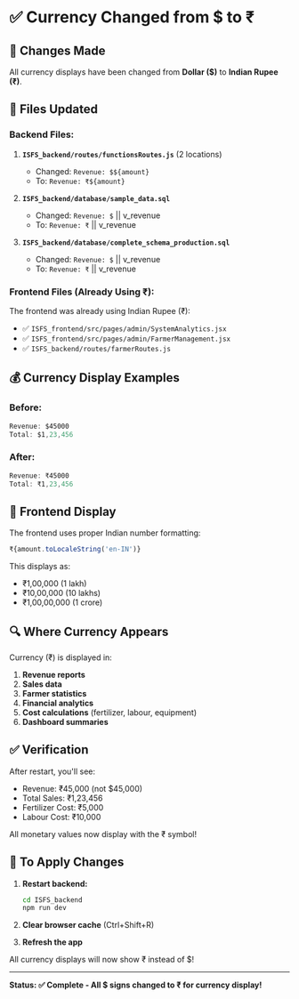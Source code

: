 # ✅ Currency Changed from $ to ₹

## 🎯 Changes Made

All currency displays have been changed from **Dollar ($)** to **Indian Rupee (₹)**.

## 📁 Files Updated

### Backend Files:

1. **`ISFS_backend/routes/functionsRoutes.js`** (2 locations)
   - Changed: `Revenue: $${amount}` 
   - To: `Revenue: ₹${amount}`

2. **`ISFS_backend/database/sample_data.sql`**
   - Changed: `Revenue: $` || v_revenue
   - To: `Revenue: ₹` || v_revenue

3. **`ISFS_backend/database/complete_schema_production.sql`**
   - Changed: `Revenue: $` || v_revenue
   - To: `Revenue: ₹` || v_revenue

### Frontend Files (Already Using ₹):

The frontend was already using Indian Rupee (₹):
- ✅ `ISFS_frontend/src/pages/admin/SystemAnalytics.jsx`
- ✅ `ISFS_frontend/src/pages/admin/FarmerManagement.jsx`
- ✅ `ISFS_backend/routes/farmerRoutes.js`

## 💰 Currency Display Examples

### Before:
```javascript
Revenue: $45000
Total: $1,23,456
```

### After:
```javascript
Revenue: ₹45000
Total: ₹1,23,456
```

## 🎨 Frontend Display

The frontend uses proper Indian number formatting:
```javascript
₹{amount.toLocaleString('en-IN')}
```

This displays as:
- ₹1,00,000 (1 lakh)
- ₹10,00,000 (10 lakhs)
- ₹1,00,00,000 (1 crore)

## 🔍 Where Currency Appears

Currency (₹) is displayed in:
1. **Revenue reports**
2. **Sales data**
3. **Farmer statistics**
4. **Financial analytics**
5. **Cost calculations** (fertilizer, labour, equipment)
6. **Dashboard summaries**

## ✅ Verification

After restart, you'll see:
- Revenue: ₹45,000 (not $45,000)
- Total Sales: ₹1,23,456
- Fertilizer Cost: ₹5,000
- Labour Cost: ₹10,000

All monetary values now display with the ₹ symbol!

## 🚀 To Apply Changes

1. **Restart backend:**
   ```bash
   cd ISFS_backend
   npm run dev
   ```

2. **Clear browser cache** (Ctrl+Shift+R)

3. **Refresh the app**

All currency displays will now show ₹ instead of $!

---

**Status: ✅ Complete - All $ signs changed to ₹ for currency display!**

